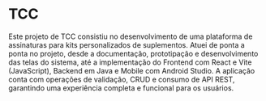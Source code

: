 # TCC
Este projeto de TCC consistiu no desenvolvimento de uma plataforma de assinaturas para kits personalizados de suplementos. Atuei de ponta a ponta no projeto, desde a documentação, prototipação e desenvolvimento das telas do sistema, até a implementação do Frontend com React e Vite (JavaScript), Backend em Java e Mobile com Android Studio. A aplicação conta com operações de validação, CRUD e consumo de API REST, garantindo uma experiência completa e funcional para os usuários.
